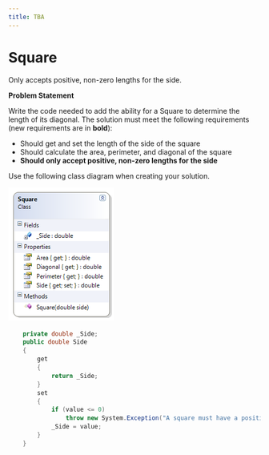 ```yaml
---
title: TBA
---
```

# Square

Only accepts positive, non-zero lengths for the side.

**Problem Statement**

Write the code needed to add the ability for a Square to determine the length of its diagonal. The solution must meet the following requirements (new requirements are in **bold**):
* Should get and set the length of the side of the square
* Should calculate the area, perimeter, and diagonal of the square
* **Should only accept positive, non-zero lengths for the side**

Use the following class diagram when creating your solution.

![](G-Square.png)
 
```csharp
    private double _Side;
    public double Side
    {
        get
        {
            return _Side;
        }
        set
        {
            if (value <= 0)
                throw new System.Exception("A square must have a positive non-zero length for its side");
            _Side = value;
        }
    }
```
